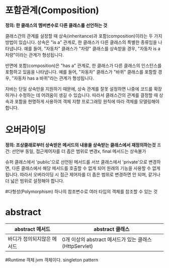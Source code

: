 # 포함관계(Composition)
**정의: 한 클래스의 멤버변수로 다른 클래스를 선언하는 것**

클래스간의 관계를 설정할 때 상속(inheritance)과 포함(composition)이라는 두 가지 방법이 있습니다. 상속은 "is a" 관계로, 한 클래스가 다른 클래스의 특별한 종류임을 나타냅니다. 예를 들어, "자동차" 클래스가 "차량" 클래스를 상속받을 경우, "자동차 is a 차량"이라는 관계가 형성됩니다.

반면에 포함(composition)은 "has a" 관계로, 한 클래스가 다른 클래스의 인스턴스를 포함하고 있음을 나타냅니다. 예를 들어, "자동차" 클래스가 "바퀴" 클래스를 포함할 경우, "자동차 has a 바퀴"라는 관계가 형성됩니다.

자바는 단일 상속만을 지원하기 때문에, 상속 관계를 잘못 설정하면 나중에 코드를 확장하거나 수정하는 데 어려움이 생길 수 있습니다. 따라서 클래스간의 관계를 결정할 때 상속과 포함을 현명하게 사용하여 객체 지향 프로그래밍 원칙에 따라 객체를 모델링해야 합니다.

# 오버라이딩
**정의: 조상클래로부터 상속받은 메서드의 내용을 상속받는 클래스에서 재정의하는것**
조건: 선언부 동일, 접근제어자를 더 좁은 범위로 변경x, final 메서드는 상속불가

슈퍼 클래스에서 'public'으로 선언된 메서드를 서브 클래스에서 'private'으로 변경하면, 다른 클래스에서 해당 메서드를 호출할 수 없게 되어 원래의 기능을 사용할 수 없게 됩니다. 따라서 오버라이딩 시 접근 제어자를 더 좁은 범위로 변경하면 안 되며, 같거나 더 넓은 범위로 설정해야 합니다.

#다형성(Polymorphism)
하나의 참조변수로 여러 타입의 객체를 참조할 수 있는 것

# abstract
| abstract 메서드   | abstract 클래스                             |
|----------------|------------------------------------------|
| 바디가 정의되지않은 메서드 | 0개 이상의 abstract 메서드가 있는 클래스(HttpServlet) |

#Runtime 객체
jvm 객체이다. singleton pattern

